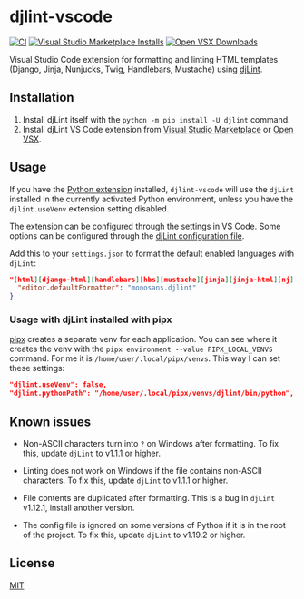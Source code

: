 # djlint-vscode

[![CI](https://github.com/monosans/djlint-vscode/actions/workflows/ci.yml/badge.svg)](https://github.com/monosans/djlint-vscode/actions/workflows/ci.yml)
[![Visual Studio Marketplace Installs](https://img.shields.io/visual-studio-marketplace/i/monosans.djlint?label=Visual%20Studio%20Marketplace%20installs&logo=visualstudio)](https://marketplace.visualstudio.com/items?itemName=monosans.djlint)
[![Open VSX Downloads](https://img.shields.io/open-vsx/dt/monosans/djlint?label=Open%20VSX%20downloads&logo=vscodium)](https://open-vsx.org/extension/monosans/djlint)

Visual Studio Code extension for formatting and linting HTML templates (Django, Jinja, Nunjucks, Twig, Handlebars, Mustache) using [djLint](https://djlint.com).

## Installation

1. Install djLint itself with the `python -m pip install -U djlint` command.
1. Install djLint VS Code extension from [Visual Studio Marketplace](https://marketplace.visualstudio.com/items?itemName=monosans.djlint) or [Open VSX](https://open-vsx.org/extension/monosans/djlint).

## Usage

If you have the [Python extension](https://marketplace.visualstudio.com/items?itemName=ms-python.python) installed, `djlint-vscode` will use the `djLint` installed in the currently activated Python environment, unless you have the `djlint.useVenv` extension setting disabled.

The extension can be configured through the settings in VS Code. Some options can be configured through the [djLint configuration file](https://djlint.com/docs/configuration/).

Add this to your `settings.json` to format the default enabled languages with `djLint`:

```json
"[html][django-html][handlebars][hbs][mustache][jinja][jinja-html][nj][njk][nunjucks][twig]": {
  "editor.defaultFormatter": "monosans.djlint"
}
```

### Usage with djLint installed with pipx

[pipx](https://pypi.org/project/pipx/) creates a separate venv for each application. You can see where it creates the venv with the `pipx environment --value PIPX_LOCAL_VENVS` command. For me it is `/home/user/.local/pipx/venvs`. This way I can set these settings:

```json
"djlint.useVenv": false,
"djlint.pythonPath": "/home/user/.local/pipx/venvs/djlint/bin/python",
```

## Known issues

- Non-ASCII characters turn into `?` on Windows after formatting. To fix this, update `djLint` to v1.1.1 or higher.

- Linting does not work on Windows if the file contains non-ASCII characters. To fix this, update `djLint` to v1.1.1 or higher.

- File contents are duplicated after formatting. This is a bug in `djLint` v1.12.1, install another version.

- The config file is ignored on some versions of Python if it is in the root of the project. To fix this, update `djLint` to v1.19.2 or higher.

## License

[MIT](https://github.com/monosans/djlint-vscode/blob/main/LICENSE)
